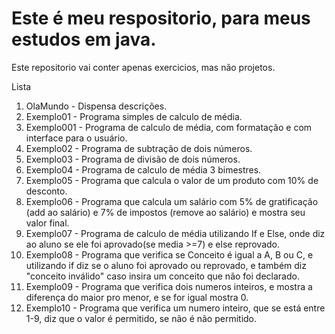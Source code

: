 # Este é meu respositorio, para meus estudos em java.

Este repositorio vai conter apenas exercicios, mas não projetos.

Lista

1. OlaMundo - Dispensa descrições.
2. Exemplo01 - Programa simples de calculo de média.
3. Exemplo001 - Programa de calculo de média, com formatação e com interface para o usuário.
4. Exemplo02 - Programa de subtração de dois números.
5. Exemplo03 - Programa de divisão de dois números.
6. Exemplo04 - Programa de calculo de média 3 bimestres.
7. Exemplo05 - Programa que calcula o valor de um produto com 10% de desconto.
8. Exemplo06 - Programa que calcula um salário com 5% de gratificação (add ao salário) e 7% de impostos (remove ao salário) e mostra seu valor final.
9. Exemplo07 - Programa de calculo de média utilizando If e Else, onde diz ao aluno se ele foi aprovado(se media >=7) e else reprovado.
10. Exemplo08 - Programa que verifica se Conceito é igual a A, B ou C, e utilizando if diz se o aluno foi aprovado ou reprovado, e também diz "conceito inválido" caso insira um conceito que não foi declarado.
11. Exemplo09 - Programa que verifica dois numeros inteiros, e mostra a diferença do maior pro menor, e se for igual mostra 0.
12. Exemplo10 - Programa que verifica um numero inteiro, que se está entre 1-9, diz que o valor é permitido, se não é não permitido.
